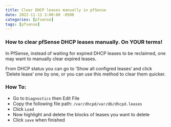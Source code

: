 ```yaml
---
title: Clear DHCP leases manually in pfSense
date: 2022-11-11 3:00:00 -0500
categories: [pfsense]
tags: [pfsense]
---
```


### How to clear pfSense DHCP leases manually.  On YOUR terms!

In PfSense, instead of waiting for expired DHCP leases to be reclaimed, one may want to manually clear expired leases. 

From DHCP status you can go to ‘Show all configred leases‘ and click ‘Delete lease’ one by one, or you can use this method to clear them quicker.

### How To:

* Go to `Diagnostics` then Edit File
* Copy the following file path: `/var/dhcpd/var/db/dhcpd.leases`
* Click `Load`
* Now highlight and delete the blocks of leases you want to delete
* Click `save` when finished